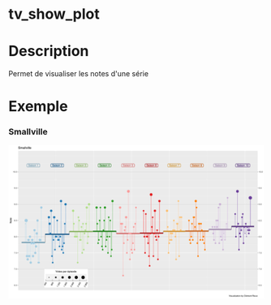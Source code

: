 # tv_show_plot

# Description

Permet de visualiser les notes d'une série

# Exemple

### Smallville
![./Smallville.pdf](https://github.com/clementrx/tv_show_plot/blob/main/Smallville.png)
